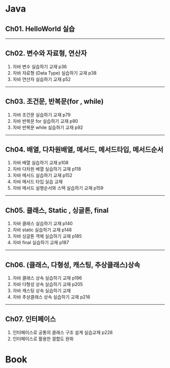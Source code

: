 # Java
## Ch01. HelloWorld 실습
---
## Ch02. 변수와 자료형, 연산자 
1. 자바 변수 실습하기 교재 p36
2. 자바 자료형 (Data Type) 실습하기 교재 p38
3. 자바 연산자 실습하기 교재 p52
---
## Ch03. 조건문, 반복문(for , while)
1. 자바 조건문 실습하기 교재 p79
2. 자바 반복문 for 실습하기 교재 p90
3. 자바 반복문 while 실습하기 교재 p92
---
## Ch04. 배열, 다차원배열, 메서드, 메서드타입, 메서드순서
1. 자바 배열 실습하기 교재 p108
2. 자바 다차원 배열 실습하기 교재 p118
3. 자바 메서드 실습하기 교재 p152
4. 자바 메서드 타입 실습 교재
5. 자바 메서드 실행순서와 스택 실습하기 교재 p159
---
## Ch05. 클래스, Static , 싱글톤, final
1. 자바 클래스 실습하기 교재 p140
2. 자바 static 실습하기 교재 p148
3. 자바 싱글톤 객체 실습하기 교재 p185
4. 자바 final 실습하기 교재 p187

---
## Ch06. (클래스, 다형성, 캐스팅, 추상클래스)상속
1. 자바 클래스 상속 실습하기 교재 p196
2. 자바 다형성 상속 실습하기 교재 p205
3. 자바 캐스팅 상속 실습하기 교재 
4. 자바 추상클래스 상속 실습하기 교재 p216
---
## Ch07. 인터페이스
1. 인터페이스로 공통의 클래스 구조 설계 실습교재 p228
2. 인터페이스로 활용한 결합도 완화

# Book